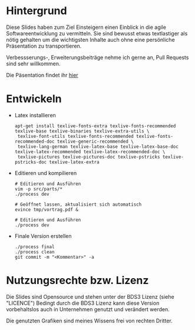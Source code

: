 
Hintergrund
===========

Diese Slides haben zum Ziel Einsteigern einen Einblick in die agile Softwareentwicklung zu vermitteln.
Sie sind bewusst etwas textlastiger als nötig gehalten um die wichtigsten Inhalte auch ohne eine persönliche Präsentation zu transportieren.

Verbessserungs-, Erweiterungsbeiträge nehme ich gerne an, Pull Requests sind sehr willkommen.

Die Päsentation findet ihr [hier](vortrag-agile-methoden.pdf)

Entwickeln
===========

 * Latex installieren
   ```
   apt-get install texlive-fonts-extra texlive-fonts-recommended texlive-base texlive-binaries texlive-extra-utils \
    texlive-font-utils texlive-fonts-recommended texlive-fonts-recommended-doc texlive-generic-recommended \
    texlive-lang-german texlive-latex-base texlive-latex-base-doc texlive-latex-recommended texlive-latex-recommended-doc \
    texlive-pictures texlive-pictures-doc texlive-pstricks texlive-pstricks-doc texlive-latex-extra
   ```
 * Editieren und kompilieren
   ```
   # Editieren und Ausführen
   vim -p src/parts/*
   ./process dev

   # Geöffnet lassen, aktualisiert sich automatisch
   evince tmp/vortrag.pdf &

   # Editieren und Ausführen
   ./process dev
   ```
 * Finale Version erstellen
   ```
   ./process final
   ./process clean
   git commit -m "<Kommentar>" -a
   ```


Nutzungsrechte bzw. Lizenz
==========================

Die Slides sind Opensource und stehen unter der BDS3 Lizenz (siehe "LICENCE")
Bedingt durch die BDS3 Lizenz kann diese Version vorbehaltslos auch in Unternehmen genutzt und verändert werden.

Die genutzten Grafiken sind meines Wissens frei von rechten Dritter.
